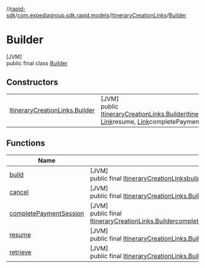 //[rapid-sdk](../../../../index.md)/[com.expediagroup.sdk.rapid.models](../../index.md)/[ItineraryCreationLinks](../index.md)/[Builder](index.md)

# Builder

[JVM]\
public final class [Builder](index.md)

## Constructors

| | |
|---|---|
| [ItineraryCreationLinks.Builder](-itinerary-creation-links.-builder.md) | [JVM]<br>public [ItineraryCreationLinks.Builder](index.md)[ItineraryCreationLinks.Builder](-itinerary-creation-links.-builder.md)([Link](../../-link/index.md)retrieve, [Link](../../-link/index.md)resume, [Link](../../-link/index.md)completePaymentSession, [Link](../../-link/index.md)cancel) |

## Functions

| Name | Summary |
|---|---|
| [build](build.md) | [JVM]<br>public final [ItineraryCreationLinks](../index.md)[build](build.md)() |
| [cancel](cancel.md) | [JVM]<br>public final [ItineraryCreationLinks.Builder](index.md)[cancel](cancel.md)([Link](../../-link/index.md)cancel) |
| [completePaymentSession](complete-payment-session.md) | [JVM]<br>public final [ItineraryCreationLinks.Builder](index.md)[completePaymentSession](complete-payment-session.md)([Link](../../-link/index.md)completePaymentSession) |
| [resume](resume.md) | [JVM]<br>public final [ItineraryCreationLinks.Builder](index.md)[resume](resume.md)([Link](../../-link/index.md)resume) |
| [retrieve](retrieve.md) | [JVM]<br>public final [ItineraryCreationLinks.Builder](index.md)[retrieve](retrieve.md)([Link](../../-link/index.md)retrieve) |
